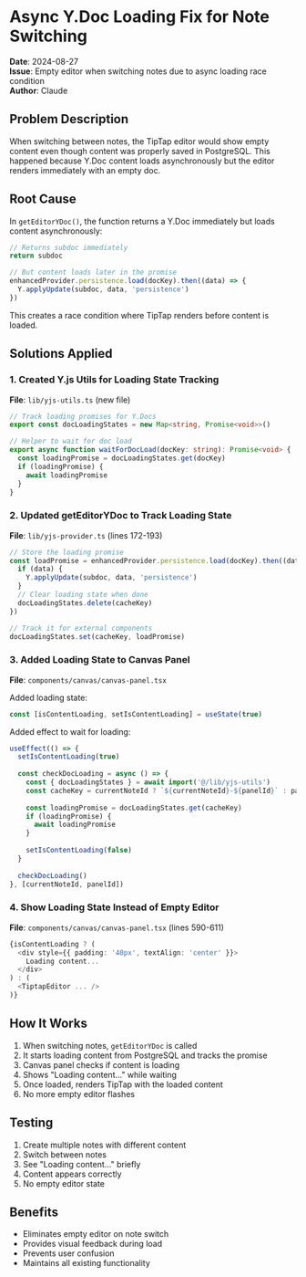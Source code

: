 # Async Y.Doc Loading Fix for Note Switching
**Date**: 2024-08-27  
**Issue**: Empty editor when switching notes due to async loading race condition  
**Author**: Claude

## Problem Description
When switching between notes, the TipTap editor would show empty content even though content was properly saved in PostgreSQL. This happened because Y.Doc content loads asynchronously but the editor renders immediately with an empty doc.

## Root Cause
In `getEditorYDoc()`, the function returns a Y.Doc immediately but loads content asynchronously:
```typescript
// Returns subdoc immediately
return subdoc

// But content loads later in the promise
enhancedProvider.persistence.load(docKey).then((data) => {
  Y.applyUpdate(subdoc, data, 'persistence')
})
```

This creates a race condition where TipTap renders before content is loaded.

## Solutions Applied

### 1. Created Y.js Utils for Loading State Tracking
**File**: `lib/yjs-utils.ts` (new file)

```typescript
// Track loading promises for Y.Docs
export const docLoadingStates = new Map<string, Promise<void>>()

// Helper to wait for doc load
export async function waitForDocLoad(docKey: string): Promise<void> {
  const loadingPromise = docLoadingStates.get(docKey)
  if (loadingPromise) {
    await loadingPromise
  }
}
```

### 2. Updated getEditorYDoc to Track Loading State
**File**: `lib/yjs-provider.ts` (lines 172-193)

```typescript
// Store the loading promise
const loadPromise = enhancedProvider.persistence.load(docKey).then((data) => {
  if (data) {
    Y.applyUpdate(subdoc, data, 'persistence')
  }
  // Clear loading state when done
  docLoadingStates.delete(cacheKey)
})

// Track it for external components
docLoadingStates.set(cacheKey, loadPromise)
```

### 3. Added Loading State to Canvas Panel
**File**: `components/canvas/canvas-panel.tsx`

Added loading state:
```typescript
const [isContentLoading, setIsContentLoading] = useState(true)
```

Added effect to wait for loading:
```typescript
useEffect(() => {
  setIsContentLoading(true)
  
  const checkDocLoading = async () => {
    const { docLoadingStates } = await import('@/lib/yjs-utils')
    const cacheKey = currentNoteId ? `${currentNoteId}-${panelId}` : panelId
    
    const loadingPromise = docLoadingStates.get(cacheKey)
    if (loadingPromise) {
      await loadingPromise
    }
    
    setIsContentLoading(false)
  }
  
  checkDocLoading()
}, [currentNoteId, panelId])
```

### 4. Show Loading State Instead of Empty Editor
**File**: `components/canvas/canvas-panel.tsx` (lines 590-611)

```typescript
{isContentLoading ? (
  <div style={{ padding: '40px', textAlign: 'center' }}>
    Loading content...
  </div>
) : (
  <TiptapEditor ... />
)}
```

## How It Works
1. When switching notes, `getEditorYDoc` is called
2. It starts loading content from PostgreSQL and tracks the promise
3. Canvas panel checks if content is loading
4. Shows "Loading content..." while waiting
5. Once loaded, renders TipTap with the loaded content
6. No more empty editor flashes

## Testing
1. Create multiple notes with different content
2. Switch between notes
3. See "Loading content..." briefly
4. Content appears correctly
5. No empty editor state

## Benefits
- Eliminates empty editor on note switch
- Provides visual feedback during load
- Prevents user confusion
- Maintains all existing functionality